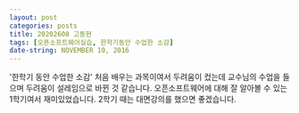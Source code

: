 ```yaml
---
layout: post
categories: posts
title: 20202608 고동현
tags: [오픈소프트웨어실습, 한학기동안 수업한 소감]
date-string: NOVEMBER 10, 2016
---
```


'한학기 동안 수업한 소감'
처음 배우는 과목이여서 두려움이 컸는데 교수님의 수업을 들으며 두려움이 설레임으로 바뀐 것 같습니다.
오픈소프트웨어에 대해 잘 알아볼 수 있는 1학기여서 재미있었습니다. 2학기 때는 대면강의를 했으면 좋겠습니다.
